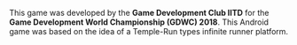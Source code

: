 This game was developed by the **Game Development Club IITD** for the **Game Development World Championship (GDWC) 2018**. This Android game was based on the idea of a Temple-Run types infinite runner platform. 
